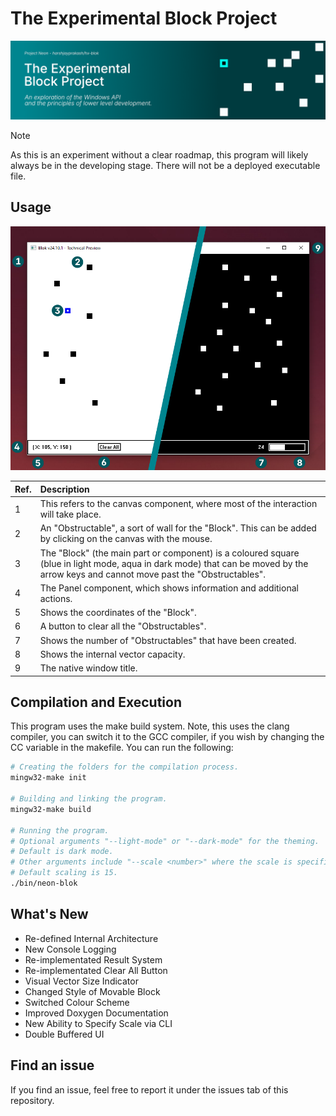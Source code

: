 # The Experimental Block Project

![Banner](./doc/banner.png)

> [!NOTE]
> As this is an experiment without a clear roadmap, this program will likely always be in
> the developing stage. There will not be a deployed executable file.

## Usage

![Program Light and Dark Mode](./doc/program-screenshot-light-dark.png)

| Ref. | Description |
|:----------|:------------|
| 1 | This refers to the canvas component, where most of the interaction will take place. |
| 2 | An "Obstructable", a sort of wall for the "Block". This can be added by clicking on the canvas with the mouse. |
| 3 | The "Block" (the main part or component) is a coloured square (blue in light mode, aqua in dark mode) that can be moved by the arrow keys and cannot move past the "Obstructables". |
| 4 | The Panel component, which shows information and additional actions. |
| 5 | Shows the coordinates of the "Block". |
| 6 | A button to clear all the "Obstructables". |
| 7 | Shows the number of "Obstructables" that have been created. |
| 8 | Shows the internal vector capacity. |
| 9 | The native window title. |

## Compilation and Execution

This program uses the make build system. Note, this uses the clang compiler, you can
switch it to the GCC compiler, if you wish by changing the CC variable in the makefile.
You can run the following:

```sh
# Creating the folders for the compilation process.
mingw32-make init

# Building and linking the program.
mingw32-make build

# Running the program. 
# Optional arguments "--light-mode" or "--dark-mode" for the theming.
# Default is dark mode.
# Other arguments include "--scale <number>" where the scale is specified.
# Default scaling is 15.
./bin/neon-blok
```

## What's New

- Re-defined Internal Architecture
- New Console Logging
- Re-implementated Result System
- Re-implementated Clear All Button
- Visual Vector Size Indicator
- Changed Style of Movable Block
- Switched Colour Scheme
- Improved Doxygen Documentation
- New Ability to Specify Scale via CLI
- Double Buffered UI

## Find an issue

If you find an issue, feel free to report it under the issues tab of this repository.
